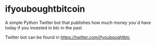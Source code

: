 # ifyouboughtbitcoin
A simple Python Twitter bot that publishes how much money you´d have today if you invested in btc in the past

Twitter bot can be found in https://twitter.com/ifyouboughtbtc
